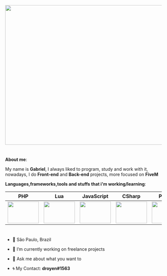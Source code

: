 <img src="https://cdn.discordapp.com/attachments/890289168700297271/890691648063954955/unknown.png" width="1800vw" height="450vh">

# 

<b>About me</b>:

My name is <b>Gabriel</b>, I always liked to program, study and work with it, nowadays, I do <b>Front-end</b> and <b>Back-end</b> projects, more focused on <b>FiveM</b>

<b>Languages,frameworks,tools and stuffs that i'm working/learning</b>:


PHP | Lua | JavaScript | CSharp | Python | Node.js | TypeScript | React.js | HTML5 | CSS3 |
--------- | --------- | --------- | --------- | --------- | --------- | --------- | --------- | --------- | --------- |
<img src="https://cdn.discordapp.com/attachments/770846775287742468/855857603586162739/php.png" width="100vw" height="70vh"> | <img src="https://upload.wikimedia.org/wikipedia/commons/thumb/c/cf/Lua-Logo.svg/1200px-Lua-Logo.svg.png" width="100vw" height="70vh"> | <img src="https://upload.wikimedia.org/wikipedia/commons/thumb/9/99/Unofficial_JavaScript_logo_2.svg/480px-Unofficial_JavaScript_logo_2.svg.png" width="100vw" height="70vh"> | <img src="https://cdn.discordapp.com/attachments/770846775287742468/854776314966704178/Csharp_Logo.png" width="100vw" height="70vh"> | <img src="https://cdn.discordapp.com/attachments/770846775287742468/854775938302476288/4846343.png" width="100vw" height="70vh"> | <img src="https://cdn.discordapp.com/attachments/770846775287742468/854776908340002856/68747470733a2f2f74686964752e6465762f696d616765732f4e6f64656a732e737667.png" width="100vw" height="70vh"> | <img src="https://cdn.discordapp.com/attachments/770846775287742468/854777341338714142/68747470733a2f2f75706c6f61642e77696b696d656469612e6f72672f77696b6970656469612f636f6d6d6f6e732f746875.png" width="100vw" height="70vh"> | <img src="https://cdn.discordapp.com/attachments/770846775287742468/854777962339237928/2507930-middle.png" width="100vw" height="70vh"> | <img src="https://logodownload.org/wp-content/uploads/2016/10/html5-logo-10.png" width="100vw" height="70vh"> | <img src="https://cdn.345tool.com/public/logos/css-formatter-logo.png" width="100vw" height="70vh"> |

#

- 📍 São Paulo, Brazil
- 🔭 I’m currently working on freelance projects
- 💬 Ask me about what you want to

- 🌀 My Contact: <b>droyen#1563</b>

#

